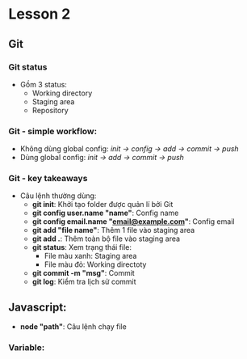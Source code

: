 # Lesson 2


## Git

### Git status
- Gồm 3 status: 
    - Working directory 
    - Staging area
    - Repository 

### Git - simple workflow: 
- Không dùng global config: 
*init -> config -> add -> commit -> push* 
- Dùng global config: 
*init -> add -> commit -> push* 

### Git - key takeaways
- Câu lệnh thường dùng: 
    - **git init**: Khởi tạo folder được quản lí bởi Git 
    - **git config user.name "name"**: Config name
    - **git config email.name "email@example.com"**: Config email
    - **git add "file name"**: Thêm 1 file vào staging area
    - **git add .**: Thêm toàn bộ file vào staging area
    - **git status**: Xem trạng thái file: 
        - File màu xanh: Staging area 
        - File màu đỏ: Working directoty 
    - **git commit -m "msg"**: Commit 
    - **git log**: Kiểm tra lịch sử commit 

## Javascript: 
- **node "path"**: Câu lệnh chạy file 

### Variable: 



